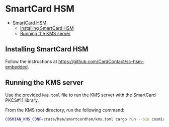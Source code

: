 # SmartCard HSM

<!-- TOC -->
* [SmartCard HSM](#smartcard-hsm)
  * [Installing SmartCard HSM](#installing-smartcard-hsm)
  * [Running the KMS server](#running-the-kms-server)
<!-- TOC -->

## Installing SmartCard HSM

Follow the instructions at <https://github.com/CardContact/sc-hsm-embedded>.

## Running the KMS server

Use the provided `kms.toml` file to run the KMS server with the SmartCard PKCS#11 library.

From the KMS root directory, run the following command:

```bash
COSMIAN_KMS_CONF=crate/hsm/smartcardhsm/kms.toml cargo run --bin cosmian_kms --features non-fips
```
